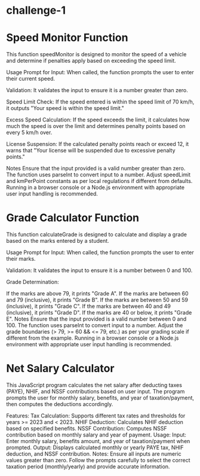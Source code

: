 # challenge-1

# Speed Monitor Function
This function speedMonitor is designed to monitor the speed of a vehicle and determine if penalties apply based on exceeding the speed limit.

Usage
Prompt for Input: When called, the function prompts the user to enter their current speed.

Validation: It validates the input to ensure it is a number greater than zero.

Speed Limit Check: If the speed entered is within the speed limit of 70 km/h, it outputs "Your speed is within the speed limit."

Excess Speed Calculation: If the speed exceeds the limit, it calculates how much the speed is over the limit and determines penalty points based on every 5 km/h over.

License Suspension: If the calculated penalty points reach or exceed 12, it warns that "Your license will be suspended due to excessive penalty points."

Notes
Ensure that the input provided is a valid number greater than zero.
The function uses parseInt to convert input to a number.
Adjust speedLimit and kmPerPoint constants as per local regulations if different from defaults.
Running in a browser console or a Node.js environment with appropriate user input handling is recommended.

# Grade Calculator Function
This function calculateGrade is designed to calculate and display a grade based on the marks entered by a student.

Usage
Prompt for Input: When called, the function prompts the user to enter their marks.

Validation: It validates the input to ensure it is a number between 0 and 100.

Grade Determination:

If the marks are above 79, it prints "Grade A".
If the marks are between 60 and 79 (inclusive), it prints "Grade B".
If the marks are between 50 and 59 (inclusive), it prints "Grade C".
If the marks are between 40 and 49 (inclusive), it prints "Grade D".
If the marks are 40 or below, it prints "Grade E".
Notes
Ensure that the input provided is a valid number between 0 and 100.
The function uses parseInt to convert input to a number.
Adjust the grade boundaries (> 79, >= 60 && <= 79, etc.) as per your grading scale if different from the example.
Running in a browser console or a Node.js environment with appropriate user input handling is recommended.

# Net Salary Calculator
This JavaScript program calculates the net salary after deducting taxes (PAYE), NHIF, and NSSF contributions based on user input. The program prompts the user for monthly salary, benefits, and year of taxation/payment, then computes the deductions accordingly.

Features:
Tax Calculation: Supports different tax rates and thresholds for years >= 2023 and < 2023.
NHIF Deduction: Calculates NHIF deduction based on specified benefits.
NSSF Contribution: Computes NSSF contribution based on monthly salary and year of payment.
Usage:
Input: Enter monthly salary, benefits amount, and year of taxation/payment when prompted.
Output: Displays calculated monthly or yearly PAYE tax, NHIF deduction, and NSSF contribution.
Notes:
Ensure all inputs are numeric values greater than zero.
Follow the prompts carefully to select the correct taxation period (monthly/yearly) and provide accurate information.